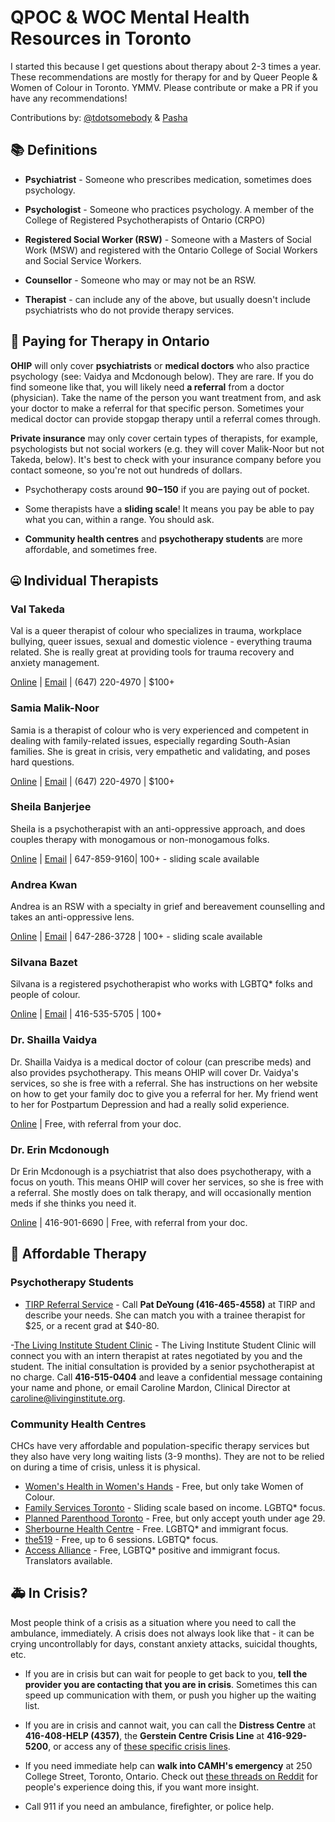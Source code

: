 # QPOC & WOC Mental Health Resources in Toronto

I started this because I get questions about therapy about 2-3 times a year. These recommendations are mostly for therapy for and by Queer People & Women of Colour in Toronto. YMMV. Please contribute or make a PR if you have any recommendations! 

Contributions by: [@tdotsomebody](https://twitter.com/search?q=tdotsomebody&src=typd) & [Pasha](https://www.linkedin.com/in/meral-pasha-6459b918)

## 📚 Definitions
- **Psychiatrist** - Someone who prescribes medication, sometimes does psychology.

- **Psychologist** - Someone who practices psychology. A member of the College of Registered Psychotherapists of Ontario (CRPO)

- **Registered Social Worker (RSW)** - Someone with a Masters of Social Work (MSW) and registered with the Ontario College of Social Workers and Social Service Workers.

- **Counsellor** - Someone who may or may not be an RSW.

- **Therapist** - can include any of the above, but usually doesn't include psychiatrists who do not provide therapy services.

## 💸 Paying for Therapy in Ontario
**OHIP** will only cover **psychiatrists** or **medical doctors** who also practice psychology (see: Vaidya and Mcdonough below). They are rare. If you do find someone like that, you will likely need **a referral** from a doctor (physician). Take the name of the person you want treatment from, and ask your doctor to make a referral for that specific person. Sometimes your medical doctor can provide stopgap therapy until a referral comes through.

**Private insurance** may only cover certain types of therapists, for example, psychologists but not social workers (e.g. they will cover Malik-Noor but not Takeda, below). It's best to check with your insurance company before you contact someone, so you're not out hundreds of dollars.

- Psychotherapy costs around **$90-$150** if you are paying out of pocket.

- Some therapists have a **sliding scale**! It means you pay be able to pay what you can, within a range. You should ask.

- **Community health centres** and **psychotherapy students** are more affordable, and sometimes free.

## 🤐 Individual Therapists

### Val Takeda

Val is a queer therapist of colour who specializes in trauma, workplace bullying, queer issues, sexual and domestic violence - everything trauma related. She is really great at providing tools for trauma recovery and anxiety management.

[Online](https://therapists.psychologytoday.com/rms/name/Valerie_Tamiko_Takeda_MSW,RSW_Toronto_Ontario_111470) | [Email](mailto:valtakeda@rogers.com) | (647) 220-4970 | $100+

### Samia Malik-Noor

Samia is a therapist of colour who is very experienced and competent in dealing with family-related issues, especially regarding South-Asian families. She is great in crisis, very empathetic and validating, and poses hard questions.

[Online](https://therapists.psychologytoday.com/rms/name/Samia_Malik-Noor_BA,RP_Toronto_Ontario_214902) | [Email](mailto:smalik_noor@hotmail.com) | (647) 220-4970 | $100+

### Sheila Banjerjee

Sheila is a psychotherapist with an anti-oppressive approach, and does couples therapy with monogamous or non-monogamous folks.

[Online](http://www.sheilabanerjee.ca/) | [Email](mailto:mindful.approach@gmail.com) | 647-859-9160| 100+ - sliding scale available

### Andrea Kwan

Andrea is an RSW with a specialty in grief and bereavement counselling and takes an anti-oppressive lens.

[Online](http://www.andreakwan.com/about-andrea) | [Email](mailto:contact@andreakwan.com) | 647-286-3728 | 100+ - sliding scale available 

### Silvana Bazet

Silvana is a registered psychotherapist who works with LGBTQ* folks and people of colour. 

[Online](https://silvanabazet.com/) | [Email](mailto:silvanabazet@hushmail.com) | 416-535-5705 | 100+

### Dr. Shailla Vaidya

Dr. Shailla Vaidya is a medical doctor of colour (can prescribe meds) and also provides psychotherapy. This means OHIP will cover Dr. Vaidya's services, so she is free with a referral. She has instructions on her website on how to get your family doc to give you a referral for her. My friend went to her for Postpartum Depression and had a really solid experience.

[Online](http://www.drvaidya.ca/#!about-my-practice/coyx) | Free, with referral from your doc.

### Dr. Erin Mcdonough

Dr Erin Mcdonough is a psychiatrist that also does psychotherapy, with a focus on youth. This means OHIP will cover her services, so she is free with a referral. She mostly does on talk therapy, and will occasionally mention meds if she thinks you need it.

[Online](http://ca.linkedin.com/pub/erin-mcdonough/25/638/a22) | 416-901-6690 | Free, with referral from your doc.

## 💞 Affordable Therapy

### Psychotherapy Students 
- [TIRP Referral Service](http://www.tirp.ca/therapy.html) - Call **Pat DeYoung (416-465-4558)** at TIRP and describe your needs. She can match you with a trainee therapist for $25, or a recent grad at $40-80.

-[The Living Institute Student Clinic](https://www.livinginstitute.org/living-institute-student-clinic) - The Living Institute Student Clinic will connect you with an intern therapist at rates negotiated by you and the student. The initial consultation is provided by a senior psychotherapist at no charge. Call **416-515-0404** and leave a confidential message containing your name and phone, or email Caroline Mardon, Clinical Director at [caroline@livinginstitute.org](mailto:caroline@livinginstitute.org).


### Community Health Centres 
CHCs have very affordable and population-specific therapy services but they also have very long waiting lists (3-9 months). They are not to be relied on during a time of crisis, unless it is physical.

- [Women's Health in Women's Hands](http://www.whiwh.com/programs-services) - Free, but only take Women of Colour. 
- [Family Services Toronto](http://www.familyservicetoronto.org/programs.html) - Sliding scale based on income. LGBTQ* focus. 
- [Planned Parenthood Toronto](http://www.ppt.on.ca) - Free, but only accept youth under age 29. 
- [Sherbourne Health Centre](http://sherbourne.on.ca/mental-health-services/counselling-services/) - Free. LGBTQ* and immigrant focus.
- [the519](http://www.the519.org/programs/community-counselling) - Free, up to 6 sessions. LGBTQ* focus.
- [Access Alliance](http://accessalliance.ca/programs-services/primary-health-care/counselling-therapy/) - Free, LGBTQ* positive and immigrant focus. Translators available.

<!-- 
## Therapeutic Programs
These programs are useful to do while in therapy, if you want more tools to help manage your pain, anxiety, or stress.

http://meditationforhealth.com/
 -->

## 🚑 In Crisis?
Most people think of a crisis as a situation where you need to call the ambulance, immediately. A crisis does not always look like that - it can be crying uncontrollably for days, constant anxiety attacks, suicidal thoughts, etc.

- If you are in crisis but can wait for people to get back to you, **tell the provider you are contacting that you are in crisis**. Sometimes this can speed up communication with them, or push you higher up the waiting list.

- If you are in crisis and cannot wait, you can call the **Distress Centre** at **416-408-HELP (4357)**, the **Gerstein Centre Crisis Line** at **416-929-5200**, or access any of [these specific crisis lines](http://toronto.cmha.ca/mental-health/find-help/are-you-in-crisis/). 

- If you need immediate help can **walk into CAMH's emergency** at  250 College Street, Toronto, Ontario. Check out [these threads on Reddit](https://www.reddit.com/r/toronto/search?q=camh&restrict_sr=on) for people's experience doing this, if you want more insight.

- Call 911 if you need an ambulance, firefighter, or police help.
